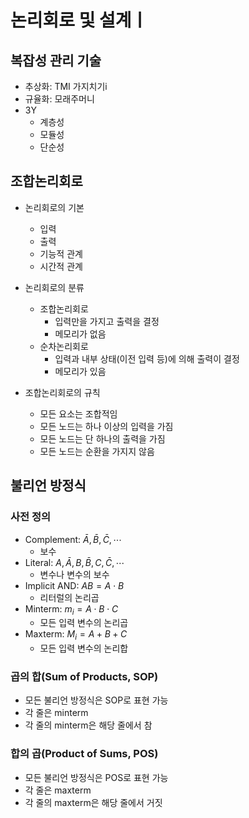 # 논리회로 및 설계ㅣ

## 복잡성 관리 기술

- 추상화: TMI 가지치기i
- 규율화: 모래주머니
- 3Y
  - 계층성
  - 모듈성
  - 단순성

## 조합논리회로

- 논리회로의 기본
  - 입력
  - 출력
  - 기능적 관계
  - 시간적 관계

- 논리회로의 분류
  - 조합논리회로
    - 입력만을 가지고 출력을 결정
    - 메모리가 없음
  - 순차논리회로
    - 입력과 내부 상태(이전 입력 등)에 의해 출력이 결정
    - 메모리가 있음

- 조합논리회로의 규칙
  - 모든 요소는 조합적임
  - 모든 노드는 하나 이상의 입력을 가짐
  - 모든 노드는 단 하나의 출력을 가짐
  - 모든 노드는 순환을 가지지 않음

## 불리언 방정식

### 사전 정의

- Complement: $\bar{A}, \bar{B}, \bar{C}, \cdots$
  - 보수
- Literal: $A, \bar{A}, B, \bar{B}, C, \bar{C}, \cdots$
  - 변수나 변수의 보수
- Implicit AND: $AB = A \cdot B$
  - 리터럴의 논리곱
- Minterm: $m_i = A \cdot B \cdot C$
  - 모든 입력 변수의 논리곱
- Maxterm: $M_i = A + B + C$
  - 모든 입력 변수의 논리합

### 곱의 합(Sum of Products, SOP)

- 모든 불리언 방정식은 SOP로 표현 가능
- 각 줄은 minterm
- 각 줄의 minterm은 해당 줄에서 참

### 합의 곱(Product of Sums, POS)

- 모든 불리언 방정식은 POS로 표현 가능
- 각 줄은 maxterm
- 각 줄의 maxterm은 해당 줄에서 거짓